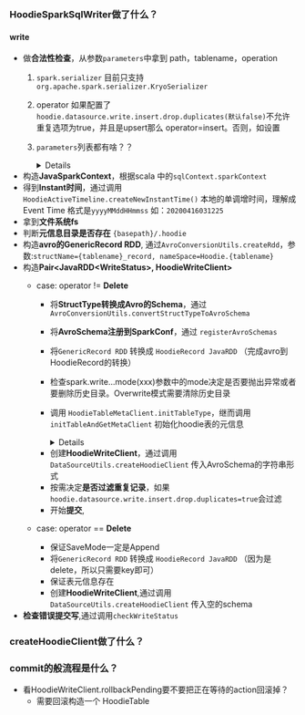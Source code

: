 

### HoodieSparkSqlWriter做了什么？
#### write
* 做**合法性检查**，从参数`parameters`中拿到 path，tablename，operation
  1. `spark.serializer` 目前只支持 `org.apache.spark.serializer.KryoSerializer`
  2. operator 如果配置了`hoodie.datasource.write.insert.drop.duplicates(默认false)`不允许重复选项为true，并且是upsert那么 operator=insert。否则，如设置
  3. `parameters`列表都有啥？？<details>

     | 选项                                                  | 含义                                                         | 默认值                |
     | ----------------------------------------------------- | ------------------------------------------------------------ | --------------------- |
     | hoodie.datasource.write.insert.drop.duplicates        | 是否允许重复                                                 | false                 |
     | hoodie.datasource.hive_sync.database                  |                                                              | default               |
     | hoodie.insert.shuffle.parallelism                     | suffle的并行度                                               | 10                    |
     | path                                                  | basepath                                                     | file:///tmp/hudi_test |
     | hoodie.datasource.write.precombine.field              | precombine的列                                               | timestamp             |
     | hoodie.datasource.hive_sync.partition_fields          |                                                              |
     | hoodie.datasource.write.payload.class                 | org.apache.hudi.common.model.OverwriteWithLatestAvroPayload, |
     | hoodie.datasource.hive_sync.partition_extractor_class | org.apache.hudi.hive.SlashEncodedDayPartitionValueExtractor, |
     | hoodie.delete.shuffle.parallelism                     | 10,                                                          |
     | hoodie.datasource.write.streaming.retry.interval.ms   | 2000,                                                        |
     | hoodie.datasource.hive_sync.table                     | unknown,                                                     |
     | hoodie.datasource.write.streaming.ignore.failed.batch | true,                                                        |
     | hoodie.datasource.write.operation                     | upsert,                                                      |
     | hoodie.datasource.hive_sync.enable                    | false,                                                       |
     | hoodie.datasource.write.recordkey.field               | key,                                                         |
     | hoodie.table.name                                     | hudi_test,                                                   |
     | hoodie.datasource.hive_sync.jdbcurl                   | jdbc:hive2://localhost:10000,                                |
     | hoodie.datasource.write.table.type                    | COPY_ON_WRITE,                                               |
     | hoodie.datasource.write.hive_style_partitioning       | false,                                                       |
     | hoodie.datasource.hive_sync.username                  | hive,                                                        |
     | hoodie.datasource.write.streaming.retry.count         | 3,                                                           |
     | hoodie.datasource.hive_sync.password                  | hive,                                                        |
     | hoodie.datasource.write.keygenerator.class            | org.apache.hudi.keygen.SimpleKeyGenerator,                   |
     | hoodie.upsert.shuffle.parallelism                     | 10,                                                          |
     | hoodie.datasource.write.partitionpath.field           | dt,                                                          |
     | hoodie.datasource.write.commitmeta.key.prefix         | _,                                                           |
     | hoodie.bulkinsert.shuffle.parallelism                 | 10                                                           |
     </details>
* 构造**JavaSparkContext**，根据scala 中的`sqlContext.sparkContext`
* 得到**Instant时间**，通过调用`HoodieActiveTimeline.createNewInstantTime()` 本地的单调增时间，理解成Event Time 格式是`yyyyMMddHHmmss` 如：`20200416031225`
* 拿到**文件系统fs**
* 判断**元信息目录是否存在** `{basepath}/.hoodie`
* 构造**avro的GenericRecord RDD**, 通过`AvroConversionUtils.createRdd`，参数:`structName={tablename}_record, nameSpace=Hoodie.{tablename}`
* 构造**Pair<JavaRDD\<WriteStatus>, HoodieWriteClient>**
  * case: operator != **Delete** 
    * 将**StructType转换成Avro的Schema**，通过 `AvroConversionUtils.convertStructTypeToAvroSchema`
    * 将**AvroSchema注册到SparkConf**，通过 `registerAvroSchemas`
    
    * 将`GenericRecord RDD` 转换成 `HoodieRecord JavaRDD` （完成avro到HoodieRecord的转换）
    * 检查spark.write...mode(xxx)参数中的mode决定是否要抛出异常或者要删除历史目录。Overwrite模式需要清除历史目录
    * 调用 `HoodieTableMetaClient.initTableType`，继而调用`initTableAndGetMetaClient` 初始化hoodie表的元信息<details>

      * 按需创建一系列目录 basepath, metapath, archivelogpath, tmpdir, auxdir
      * 调用HoodieTableConfig.createHoodieProperties 把hoodie表的属性写到元信息中
        * 包括：
          * 表名
          * 表类型（默认是 `COW` ）
          * payloadclass名（表类型是 `MOR` 的时候才需要这个属性）
          * archivelogpath，[干啥的？？]()
          * timelineLayoutVersion（不同版本的时间轴不同用一个版本区分）
        * 默认:
          ```java
          #Properties saved on Wed Apr 15 19:00:25 CST 2020
          #Wed Apr 15 19:00:25 CST 2020
          hoodie.table.name=hudi_test
          hoodie.archivelog.folder=archived
          hoodie.table.type=COPY_ON_WRITE
          hoodie.timeline.layout.version=1
          ```
      * 创建 HoodieTableMetaClient 
        * 根据basepath找到metapath，构造HoodieTableConfig，
          * 实际上就是从 basepath/.hoodie/hoodie.properties 读配置（如果是新的表怎么办？？）
          * 写 hoodie.compaction.payload.class = payloadClassName
          * 写注释 Properties saved on = 更新的时间

    </details>

    * 创建**HoodieWriteClient**，通过调用 `DataSourceUtils.createHoodieClient` 传入AvroSchema的字符串形式
    * 按需决定**是否过滤重复记录**，如果`hoodie.datasource.write.insert.drop.duplicates=true`会过滤
    * 开始**提交**, 
  * case: operator == **Delete** 
    * 保证SaveMode一定是Append
    * 将`GenericRecord RDD` 转换成 `HoodieRecord JavaRDD` （因为是delete，所以只需要key即可）
    * 保证表元信息存在
    * 创建**HoodieWriteClient**,通过调用 `DataSourceUtils.createHoodieClient` 传入空的schema
* **检查错误提交写**,通过调用`checkWriteStatus`

### createHoodieClient做了什么？

### commit的般流程是什么？

* 看HoodieWriteClient.rollbackPending要不要把正在等待的action回滚掉？
  * 需要回滚构造一个 HoodieTable
